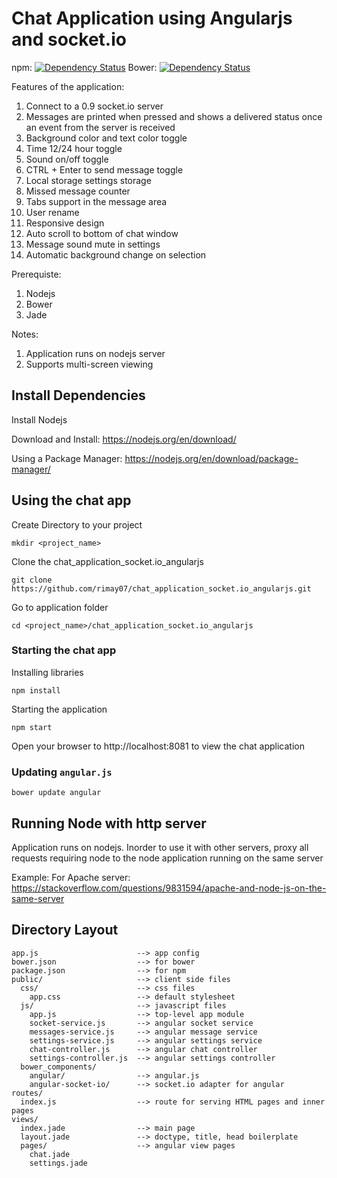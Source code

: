 # Chat Application using Angularjs and socket.io

npm: [![Dependency Status](https://www.versioneye.com/user/projects/553a42d21d2989bdd50000a4/badge.svg?style=flat)](https://www.versioneye.com/user/projects/553a42d21d2989bdd50000a4)
Bower: [![Dependency Status](https://www.versioneye.com/user/projects/553a42ce1d2989f7ee0000db/badge.svg?style=flat)](https://www.versioneye.com/user/projects/553a42ce1d2989f7ee0000db)

Features of the application:
1. Connect to a 0.9 socket.io server
2. Messages are printed when pressed and shows a delivered status once an event from the server is received
3. Background color and text color toggle
4. Time 12/24 hour toggle
5. Sound on/off toggle
6. CTRL + Enter to send message toggle
7. Local storage settings storage
8. Missed message counter
9. Tabs support in the message area
10. User rename
11. Responsive design 
12. Auto scroll to bottom of chat window
13. Message sound mute in settings
14. Automatic background change on selection

Prerequiste:
1. Nodejs
2. Bower
3. Jade

Notes:
1. Application runs on nodejs server
2. Supports multi-screen viewing

## Install Dependencies

Install Nodejs

Download and Install:
https://nodejs.org/en/download/

Using a Package Manager:
https://nodejs.org/en/download/package-manager/

## Using the chat app

Create Directory to your project

```shell
mkdir <project_name>
```

Clone the chat_application_socket.io_angularjs

```shell
git clone https://github.com/rimay07/chat_application_socket.io_angularjs.git
```

Go to application folder

```shell
cd <project_name>/chat_application_socket.io_angularjs
```

### Starting the chat app

Installing libraries

```shell
npm install
```

Starting the application
```shell
npm start
```

Open your browser to http://localhost:8081 to view the chat application

### Updating `angular.js`

```shell
bower update angular
```

## Running Node with http server

Application runs on nodejs. Inorder to use it with other servers, proxy all requests requiring node to the node application running on the same server 

Example:
For Apache server:
https://stackoverflow.com/questions/9831594/apache-and-node-js-on-the-same-server

## Directory Layout
    
    app.js                  	--> app config
    bower.json              	--> for bower
    package.json            	--> for npm
    public/                 	--> client side files
      css/                  	--> css files
        app.css             	--> default stylesheet
      js/                   	--> javascript files
        app.js              	--> top-level app module
        socket-service.js		--> angular socket service
        messages-service.js		--> angular message service
        settings-service.js		--> angular settings service
        chat-controller.js		--> angular chat controller
        settings-controller.js	--> angular settings controller
      bower_components/
        angular/            	--> angular.js
        angular-socket-io/  	--> socket.io adapter for angular
    routes/
      index.js              	--> route for serving HTML pages and inner pages
    views/
      index.jade            	--> main page
      layout.jade           	--> doctype, title, head boilerplate
      pages/             		--> angular view pages
        chat.jade
        settings.jade

